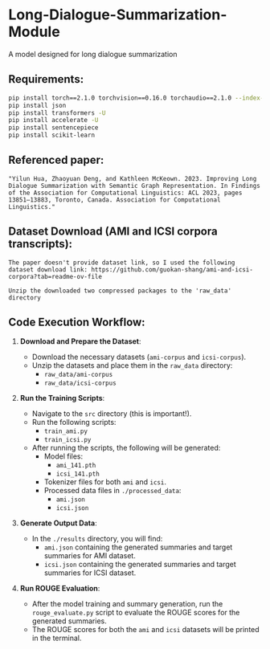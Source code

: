 # Long-Dialogue-Summarization-Module
A model designed for long dialogue summarization

## Requirements:
```bash
pip install torch==2.1.0 torchvision==0.16.0 torchaudio==2.1.0 --index-url https://download.pytorch.org/whl/cu121
pip install json
pip install transformers -U
pip install accelerate -U
pip install sentencepiece
pip install scikit-learn
```


## Referenced paper: 

    "Yilun Hua, Zhaoyuan Deng, and Kathleen McKeown. 2023. Improving Long Dialogue Summarization with Semantic Graph Representation. In Findings of the Association for Computational Linguistics: ACL 2023, pages 13851–13883, Toronto, Canada. Association for Computational Linguistics."


## Dataset Download (AMI and ICSI corpora transcripts):

    The paper doesn't provide dataset link, so I used the following dataset download link: https://github.com/guokan-shang/ami-and-icsi-corpora?tab=readme-ov-file
    
    Unzip the downloaded two compressed packages to the 'raw_data' directory




## Code Execution Workflow:

1. **Download and Prepare the Dataset**:
   - Download the necessary datasets (`ami-corpus` and `icsi-corpus`).
   - Unzip the datasets and place them in the `raw_data` directory:
     - `raw_data/ami-corpus`
     - `raw_data/icsi-corpus`

2. **Run the Training Scripts**:
   - Navigate to the `src` directory (this is important!).
   - Run the following scripts:
     - `train_ami.py`
     - `train_icsi.py`
   - After running the scripts, the following will be generated:
     - Model files: 
       - `ami_141.pth`
       - `icsi_141.pth`
     - Tokenizer files for both `ami` and `icsi`.
     - Processed data files in `./processed_data`:
       - `ami.json`
       - `icsi.json`

3. **Generate Output Data**:
   - In the `./results` directory, you will find:
     - `ami.json` containing the generated summaries and target summaries for AMI dataset.
     - `icsi.json` containing the generated summaries and target summaries for ICSI dataset.

4. **Run ROUGE Evaluation**:
   - After the model training and summary generation, run the `rouge_evaluate.py` script to evaluate the ROUGE scores for the generated summaries.
   - The ROUGE scores for both the `ami` and `icsi` datasets will be printed in the terminal.





